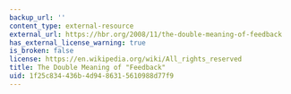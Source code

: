 ```yaml
---
backup_url: ''
content_type: external-resource
external_url: https://hbr.org/2008/11/the-double-meaning-of-feedback
has_external_license_warning: true
is_broken: false
license: https://en.wikipedia.org/wiki/All_rights_reserved
title: The Double Meaning of "Feedback"
uid: 1f25c834-436b-4d94-8631-5610988d77f9
---
```

